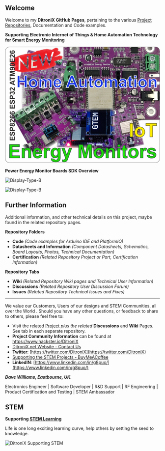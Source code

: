 ## Welcome

Welcome to my **DitroniX GitHub Pages**, pertaining to the various  [Project Repositories](https://github.com/DitroniX?tab=repositories), Documentation and Code examples.

**Supporting Electronic Internet of Things & Home Automation Technology for Smart Energy Monitoring**

![Display-Type-B](https://github.com/DitroniX/DitroniX/blob/main/Files/DitroniX.net%20IoT%20Banner%202.jpg?raw=true)

**Power Energy Monitor Boards SDK Overview**

![Display-Type-B](https://github.com/DitroniX/IBEM-IoT-Battery-Energy-Monitor/blob/main/Datasheets%20and%20Information/DitroniX.net%20IBEM%20-%20IoT%20Battery%20Energy%20Monitor%20Board%20SDK%20Overview.jpg?raw=true)

![Display-Type-B](https://github.com/DitroniX/DitroniX/blob/main/Files/DitroniX.net%20Power%20Energy%20Monitor%20Boards%20SDK%20Overview.jpg?raw=true)


## **Further Information**

Additional information, and other technical details on this project, maybe found in the related repository pages.

**Repository Folders**

 - **Code** *(Code examples for Arduino  IDE and PlatformIO)*
 -  **Datasheets and Information** *(Component Datasheets, Schematics, Board Layouts, Photos, Technical Documentation)*
 - **Certification** *(Related Repository Project or Part, Certification Information)*

**Repository Tabs**

 - **Wiki** *(Related Repository Wiki pages and Technical User Information)*
 - **Discussions** *(Related Repository User Discussion Forum)*
 - **Issues** *(Related Repository Technical Issues and Fixes)*

***

We value our Customers, Users of our designs and STEM Communities, all over the World . Should you have any other questions, or feedback to share to others, please feel free to:

* Visit the related [Project](https://github.com/DitroniX?tab=repositories) *plus the related* **Discussions** and **Wiki** Pages.  See tab in each separate repository.
* **Project Community Information** can be found at https://www.hackster.io/DitroniX
* [DitroniX.net Website - Contact Us](https://ditronix.net/contact/)
* **Twitter**: [https://twitter.com/DitroniX](https://twitter.com/DitroniX)
* [Supporting the STEM Projects - BuyMeACoffee](https://www.buymeacoffee.com/DitroniX)
*  **LinkedIN**: [https://www.linkedin.com/in/g8puo/](https://www.linkedin.com/in/g8puo/)

***Dave Williams, Eastbourne, UK.***

Electronics Engineer | Software Developer | R&D Support | RF Engineering | Product Certification and Testing | STEM Ambassador

## STEM

**Supporting [STEM Learning](https://www.stem.org.uk/)**

Life is one long exciting learning curve, help others by setting the seed to knowledge.

![DitroniX Supporting STEM](https://hackster.imgix.net/uploads/attachments/1606838/stem_ambassador_-_100_volunteer_badge_edxfxlrfbc1_bjdqharfoe1_xbqi2KUcri.png?auto=compress%2Cformat&w=540&fit=max)
